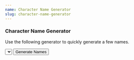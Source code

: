 ```yaml
---
name: Character Name Generator
slug: character-name-generator
---
```

### Character Name Generator
Use the following generator to quickly generate a few names.

<select name="character_options-race" id="character_options-race"></select>
<button type="button" id="js-new-names" class="new-names button">
  Generate Names
</button>

<script>
    let dropdown = document.getElementById('character_options-race');
    dropdown.length = 0;

    let defaultOption = document.createElement('option');
    defaultOption.text = 'Select Race';

    dropdown.add(defaultOption);
    dropdown.selectedIndex = 0;

    const url = '../assets/data/character_options.json';

    const request = new XMLHttpRequest();
    request.open('GET', url, true);

    request.onload = function() {
    if (request.status === 200) {
        const data = JSON.parse(request.responseText);
        let option;
        for (let i = 0; i < data.length; i++) {
        option = document.createElement('option');
        option.text = character_race[i].name;
        option.value = character_race[i].name;
        dropdown.add(name);
        }
    } else {
        // Reached the server, but it returned an error
    }   
    }

    request.onerror = function() {
    console.error('An error occurred fetching the JSON from ' + url);
    };

    request.send();
</script>
